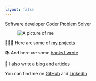 ```yaml
---
layout: false
---
```


<div class="two-column grid">
<div class="align-vertical">
    <p class="text-xl gradient-text text-right brand-font bold uppercase">
    Software developer Coder Problem Solver
    </p>
</div>
<figure class="align-vertical">
    <img id="pic" src="/images/muppet.webp" alt="A picture of me" class="daz dropshadow">
</figure>
</div>

<div class="text-center">

👨🏼‍💻 Here are some of [my projects](/projects)

📚 And here are some [books I wrote](/books)

📝 I also write a [blog](/blog) and [ articles](https://www.sitepoint.com/author/djones/)

You can find me on [GitHub](https://github.com/daz-codes) and [LinkedIn](https://www.linkedin.com/in/daz-codes/)

</div>
